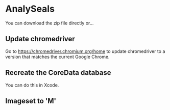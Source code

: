 # AnalySeals
You can download the zip file directly or...
## Update chromedriver
Go to https://chromedriver.chromium.org/home to update chromedriver to a version that matches the current Google Chrome.
## Recreate the CoreData database
You can do this in Xcode.
## Imageset to 'M'
